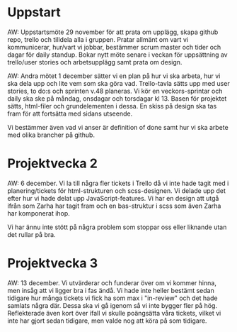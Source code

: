 <!-- Grupp 8 -->

<h1>
    Uppstart
</h1>
<p>
AW:
Uppstartsmöte 29 november för att prata om upplägg, skapa github repo, trello och tilldela alla i gruppen.
Pratar allmänt om vart vi kommunicerar, hur/vart vi jobbar, bestämmer scrum master och tider och dagar för daily standup.
Bokar nytt möte senare i veckan för uppsättning av trello/user stories och arbetsupplägg samt prata om design.
</p>

<p>
AW:
Andra mötet 1 december sätter vi en plan på hur vi ska arbeta, hur vi ska dela upp och lite vem som ska göra vad. Trello-tavla sätts upp med user stories, to do:s och sprinten v.48 planeras.
Vi kör en veckors-sprintar och daily ska ske på måndag, onsdagar och torsdagar kl 13.
Basen för projektet sätts, html-filer och grundelementen i dessa. En skiss på design ska tas fram för att fortsätta med sidans utseende.

Vi bestämmer även vad vi anser är definition of done samt hur vi ska arbete med olika brancher på github.
</p>

<h1>
 Projektvecka 2
</h1>

<p>
AW:
6 december.
Vi la till några fler tickets i Trello då vi inte hade tagit med i planering/tickets för html-strukturen och scss-designen.
Vi delade upp det efter hur vi hade delat upp JavaScript-features. Vi har en design att utgå ifrån som Zarha har tagit fram och en bas-struktur i scss som även Zarha har komponerat ihop.

Vi har ännu inte stött på några problem som stoppar oss eller liknande utan det rullar på bra.
</p>

<h1>
Projektvecka 3
</h1>

<p>
AW:
13 december.
Vi utvärderar och funderar över om vi kommer hinna, men insåg att vi ligger bra i fas ändå.
Vi hade inte heller bestämt sedan tidigare hur många tickets vi fick ha som max i "in-review" och det hade samlats några där. Dessa ska vi gå igenom så vi inte bygger fler på hög.
Reflekterade även kort över ifall vi skulle poängsätta våra tickets, vilket vi inte har gjort sedan tidigare, men valde nog att köra på som tidigare.
</p>